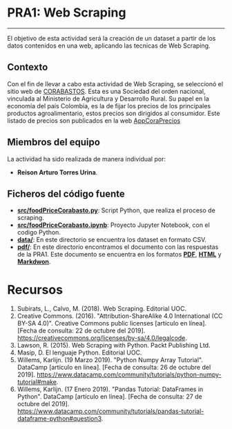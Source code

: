 
# PRA1: Web Scraping
******

El objetivo de esta actividad será la creación de un dataset a partir de los datos contenidos en una web, aplicando las tecnicas de Web Scraping.

## Contexto

Con el fin de llevar a cabo esta actividad de Web Scraping, se seleccionó el sitio web de [CORABASTOS](https://www.corabastos.com.co/aNuevo/index.php/about-joomla/nuestra-historia). Esta  es una Sociedad del orden nacional, vinculada al Ministerio de Agricultura y Desarrollo Rural. Su papel en la economía del país Colombia, es la de fijar los precios de los principales productos agroalimentario, estos precios son dirigidos al consumidor. Este listado de precios son publicados en la web [AppCoraPrecios](https://www.corabastos.com.co/sitio/historicoApp2/reportes/prueba.php)

## Miembros del equipo

La actividad ha sido realizada de manera individual por:
* **Reison Arturo Torres Urina**.

## Ficheros del código fuente

* __[src/foodPriceCorabasto.py](https://github.com/reison-torres/webscraping/blob/master/src/foodPriceCorabastos.py)__: Script Python, que realiza el proceso de scraping.
* __[src/foodPriceCorabasto.ipynb](https://github.com/reison-torres/webscraping/blob/master/src/foodPriceCorabastos.ipynb)__: Proyecto Jupyter Notebook, con el codigo Python.
* __[data/](https://github.com/reison-torres/webscraping/tree/master/data)__: En este directorio se encuentra los dataset en formato CSV.
* __[pdf/](https://github.com/reison-torres/webscraping/tree/master/pdf/)__: En este directorio encontramos el documento con las respuestas de la PRA1. Este documento se encuentra en los formatos __[PDF](https://github.com/reison-torres/webscraping/tree/master/pdf/respuestas.pdf)__, __[HTML](https://github.com/reison-torres/webscraping/tree/master/pdf/respuestas.html)__ y __[Markdwon](https://github.com/reison-torres/webscraping/tree/master/pdf/respuestas.md)__.


# Recursos

1. Subirats, L., Calvo, M. (2018). Web Scraping. Editorial UOC.  
2. Creative Commons. (2016). "Attribution-ShareAlike 4.0 International (CC BY-SA 4.0)". Creative Commons public licenses [artículo en línea]. [Fecha de consulta: 22 de octubre del 2019]. <https://creativecommons.org/licenses/by-sa/4.0/legalcode>.  
3. Lawson, R. (2015). Web Scraping with Python. Packt Publishing Ltd.  
4. Masip, D. El lenguaje Python. Editorial UOC.  
5. Willems, Karlijn. (19 Marzo 2019). "Python Numpy Array Tutorial". DataCamp [artículo en línea]. [Fecha de consulta: 26 de octubre del 2019]. <https://www.datacamp.com/community/tutorials/python-numpy-tutorial#make>.  
6. Willems, Karlijn. (17 Enero 2019). "Pandas Tutorial: DataFrames in Python". DataCamp [artículo en línea]. [Fecha de consulta: 27 de octubre del 2019].  <https://www.datacamp.com/community/tutorials/pandas-tutorial-dataframe-python#question3>. 

